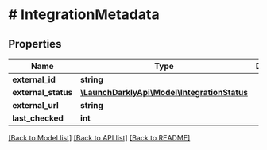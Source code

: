 # # IntegrationMetadata

## Properties

Name | Type | Description | Notes
------------ | ------------- | ------------- | -------------
**external_id** | **string** |  |
**external_status** | [**\LaunchDarklyApi\Model\IntegrationStatus**](IntegrationStatus.md) |  |
**external_url** | **string** |  |
**last_checked** | **int** |  |

[[Back to Model list]](../../README.md#models) [[Back to API list]](../../README.md#endpoints) [[Back to README]](../../README.md)
